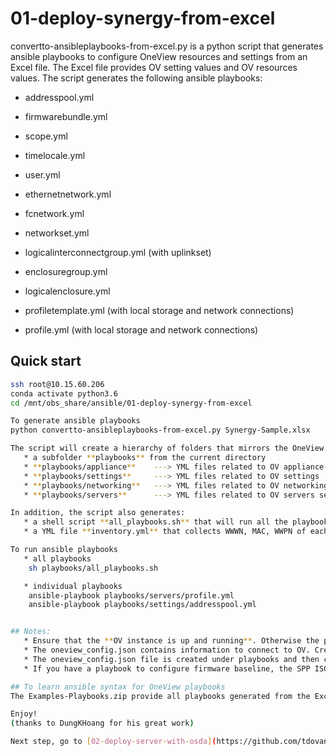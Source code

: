 # 01-deploy-synergy-from-excel

convertto-ansibleplaybooks-from-excel.py is a python script that generates ansible playbooks to configure OneView resources and settings from an Excel file.
The Excel file provides OV setting values and OV resources values.
The script generates the following ansible playbooks:

   * addresspool.yml
   * firmwarebundle.yml
   * scope.yml
   * timelocale.yml
   * user.yml

   * ethernetnetwork.yml
   * fcnetwork.yml
   * networkset.yml
   * logicalinterconnectgroup.yml (with uplinkset)
   * enclosuregroup.yml
   * logicalenclosure.yml
   * profiletemplate.yml (with local storage and network connections)
   * profile.yml (with local storage and network connections)


## Quick start

```bash
ssh root@10.15.60.206
conda activate python3.6
cd /mnt/obs_share/ansible/01-deploy-synergy-from-excel

To generate ansible playbooks
python convertto-ansibleplaybooks-from-excel.py Synergy-Sample.xlsx

The script will create a hierarchy of folders that mirrors the OneView structure as seen in the GUI.
   * a subfolder **playbooks** from the current directory
   * **playbooks/appliance**    ---> YML files related to OV appliance configuration
   * **playbooks/settings**     ---> YML files related to OV settings
   * **playbooks/networking**   ---> YML files related to OV networking
   * **playbooks/servers**      ---> YML files related to OV servers settings

In addition, the script also generates:
   * a shell script **all_playbooks.sh** that will run all the playbooks in a sequential order
   * a YML file **inventory.yml** that collects WWWN, MAC, WWPN of each server profile

To run ansible playbooks
   * all playbooks
    sh playbooks/all_playbooks.sh 

   * individual playbooks
    ansible-playbook playbooks/servers/profile.yml 
    ansible-playbook playbooks/settings/addresspool.yml 


## Notes:
   * Ensure that the **OV instance is up and running**. Otherwise the python script will fail to generate playbooks
   * The oneview_config.json contains information to connect to OV. Credential and IP address are configured from the sheet "composer" in the Excel file
   * The oneview_config.json file is created under playbooks and then copied to all subfolders: playbooks/appliance, playbooks/settings, playbooks/networking, playbooks/servers 
   * If you have a playbook to configure firmware baseline, the SPP ISO must be located under **playbooks/appliance**

## To learn ansible syntax for OneView playbooks
The Examples-Playbooks.zip provide all playbooks generated from the Excel sample file. Use those playbooks as examples of OneView playbooks

Enjoy!
(thanks to DungKHoang for his great work)

Next step, go to [02-deploy-server-with-osda](https://github.com/tdovan/OBS-NGP-POC/tree/master/02-deploy-server-with-osda)